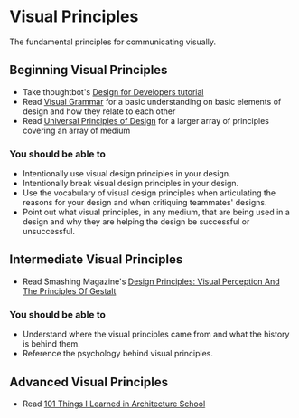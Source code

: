 # Visual Principles

The fundamental principles for communicating visually.

## Beginning Visual Principles

* Take thoughtbot's [Design for Developers tutorial](https://upcase.com/design-for-developers)
* Read [Visual Grammar](http://amzn.to/visual-grammar) for a basic understanding on basic elements of design and how they relate to each other
* Read [Universal Principles of Design](http://amzn.to/universal-principles) for a larger array of principles covering an array of medium

### You should be able to

* Intentionally use visual design principles in your design.
* Intentionally break visual design principles in your design.
* Use the vocabulary of visual design principles when articulating the reasons for your design and when critiquing teammates' designs.
* Point out what visual principles, in any medium, that are being used in a design and why they are helping the design be successful or unsuccessful.

## Intermediate Visual Principles

* Read Smashing Magazine's [Design Principles: Visual Perception And The Principles Of Gestalt](https://www.smashingmagazine.com/2014/03/design-principles-visual-perception-and-the-principles-of-gestalt/)

### You should be able to

* Understand where the visual principles came from and what the history is behind them.
* Reference the psychology behind visual principles.

## Advanced Visual Principles

* Read [101 Things I Learned in Architecture School](http://amzn.com/0262062666)
